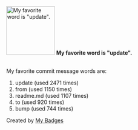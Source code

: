 <img src="https://my-badges.github.io/my-badges/favorite-word.png" alt="My favorite word is &quot;update&quot;." title="My favorite word is &quot;update&quot;." width="128">
<strong>My favorite word is &quot;update&quot;.</strong>
<br><br>

My favorite commit message words are:

1. update (used 2471 times)
2. from (used 1150 times)
3. readme.md (used 1107 times)
4. to (used 920 times)
5. bump (used 744 times)


Created by <a href="https://github.com/my-badges/my-badges">My Badges</a>